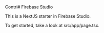 Contri# Firebase Studio

This is a NextJS starter in Firebase Studio.

To get started, take a look at src/app/page.tsx.
